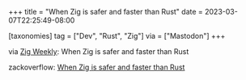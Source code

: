 +++
title = "When Zig is safer and faster than Rust"
date = 2023-03-07T22:25:49-08:00

[taxonomies]
tag = ["Dev", "Rust", "Zig"]
via = ["Mastodon"]
+++

via [Zig Weekly](https://mastodon.social/@zig_discussions/109983344019655646): When Zig is safer and faster than Rust

<!-- more -->

zackoverflow: [When Zig is safer and faster than Rust](https://zackoverflow.dev/writing/unsafe-rust-vs-zig/)
